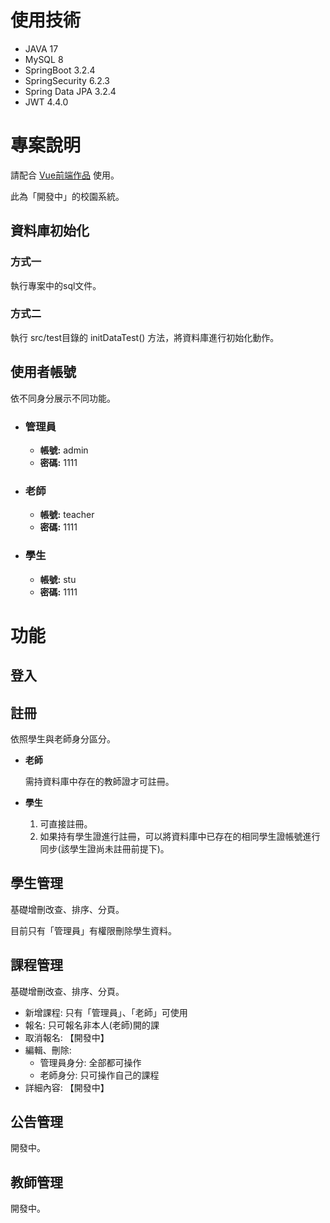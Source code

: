 # 使用技術

- JAVA 17
- MySQL 8
- SpringBoot 3.2.4
- SpringSecurity 6.2.3
- Spring Data JPA 3.2.4
- JWT 4.4.0

# 專案說明

請配合 [Vue前端作品](https://github.com/weh2o/vuefrontend) 使用。

此為「開發中」的校園系統。

## 資料庫初始化

### 方式一

執行專案中的sql文件。

### 方式二

執行 src/test目錄的 initDataTest() 方法，將資料庫進行初始化動作。


## 使用者帳號

依不同身分展示不同功能。

- ### **管理員**

  - **帳號:** admin
  - **密碼:** 1111


- ### **老師**

    - **帳號:** teacher
    - **密碼:** 1111


- ### 學生

  - **帳號:** stu
  - **密碼:** 1111


# 功能

## 登入

## 註冊

依照學生與老師身分區分。

- **老師**

  需持資料庫中存在的教師證才可註冊。

- **學生**

  1. 可直接註冊。
  2. 如果持有學生證進行註冊，可以將資料庫中已存在的相同學生證帳號進行同步(該學生證尚未註冊前提下)。

## 學生管理

基礎增刪改查、排序、分頁。

目前只有「管理員」有權限刪除學生資料。

## 課程管理

基礎增刪改查、排序、分頁。
- 新增課程: 只有「管理員」、「老師」可使用
- 報名: 只可報名非本人(老師)開的課
- 取消報名: 【開發中】
- 編輯、刪除: 
  - 管理員身分: 全部都可操作
  - 老師身分: 只可操作自己的課程
- 詳細內容: 【開發中】

## 公告管理

開發中。

## 教師管理

開發中。